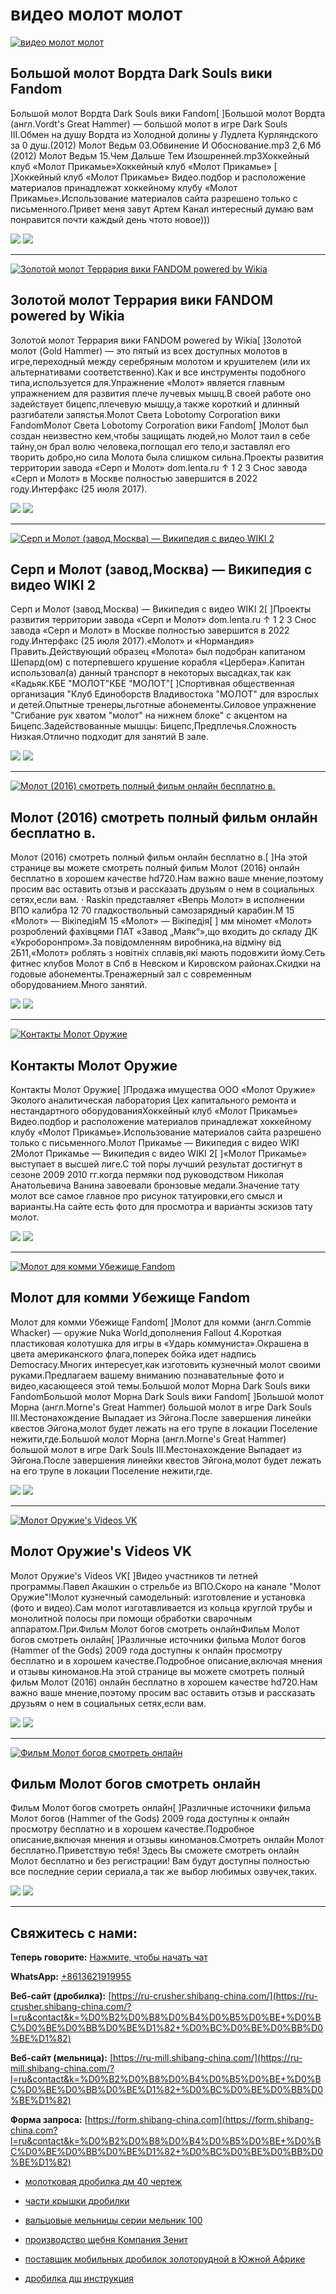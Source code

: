 # видео молот молот

<a href="https://swt.shibang-china.com/?l=ru&img&k=%D0%B2%D0%B8%D0%B4%D0%B5%D0%BE+%D0%BC%D0%BE%D0%BB%D0%BE%D1%82+%D0%BC%D0%BE%D0%BB%D0%BE%D1%82" target="_blank">![видео молот молот](http://static.shibang-china.com/all-800x300/1488.jpg)</a>

## Большой молот Вордта Dark Souls вики Fandom
Большой молот Вордта Dark Souls вики Fandom[ ]Большой молот Вордта (англ.Vordt's Great Hammer) — большой молот в игре Dark Souls III.Обмен на душу Вордта из Холодной долины у Лудлета Курляндского за 0 душ.(2012) Молот Ведьм 03.Обвинение И Обоснование.mp3 2,6 Мб (2012) Молот Ведьм 15.Чем Дальше Тем Изошренней.mp3Хоккейный клуб &#171;Молот Прикамье&#187;Хоккейный клуб &#171;Молот Прикамье&#187; [ ]Хоккейный клуб &#171;Молот Прикамье&#187; Видео.подбор и расположение материалов принадлежат хоккейному клубу &#171;Молот Прикамье&#187;.Использование материалов сайта разрешено только с письменного.Привет меня завут Артем Канал интересный думаю вам понравится почти каждый день чтото новое)))


<a href="https://whatsapp.shibangsoft.com/WhatsApp.php" target="_blank" title="WhatsApp">![](http://static.shibang-china.com/icon/whatsapp.png)</a> <a href="https://swt.shibang-china.com/?l=ru&icon&k=%D0%B2%D0%B8%D0%B4%D0%B5%D0%BE+%D0%BC%D0%BE%D0%BB%D0%BE%D1%82+%D0%BC%D0%BE%D0%BB%D0%BE%D1%82" target="_blank">![](http://static.shibang-china.com/icon/chat-ru.png)</a>

---

<a href="https://swt.shibang-china.com/?l=ru&img&k=%D0%B2%D0%B8%D0%B4%D0%B5%D0%BE+%D0%BC%D0%BE%D0%BB%D0%BE%D1%82+%D0%BC%D0%BE%D0%BB%D0%BE%D1%82" target="_blank">![Золотой молот Террария вики FANDOM powered by Wikia](http://static.shibang-china.com/all-800x300/929.jpg)</a>

## Золотой молот Террария вики FANDOM powered by Wikia
Золотой молот Террария вики FANDOM powered by Wikia[ ]Золотой молот (Gold Hammer) — это пятый из всех доступных молотов в игре,переходный между серебряным молотом и крушителем (или их альтернативами соответственно).Как и все инструменты подобного типа,используется для.Упражнение &#171;Молот&#187; является главным упражнением для развития плече лучевых мышц.В своей работе оно задействует бицепс,плечевую мышцу,а также короткий и длинный разгибатели запястья.Молот Света Lobotomy Corporation вики FandomМолот Света Lobotomy Corporation вики Fandom[ ]Молот был создан неизвестно кем,чтобы защищать людей,но Молот таил в себе тайну,он брал волю человека,поглощал его тело,и заставлял его творить добро,но сила Молота была слишком сильна.Проекты развития территории завода &#171;Серп и Молот&#187; dom.lenta.ru ↑ 1 2 3 Снос завода &#171;Серп и Молот&#187; в Москве полностью завершится в 2022 году.Интерфакс (25 июля 2017).


<a href="https://whatsapp.shibangsoft.com/WhatsApp.php" target="_blank" title="WhatsApp">![](http://static.shibang-china.com/icon/whatsapp.png)</a> <a href="https://swt.shibang-china.com/?l=ru&icon&k=%D0%B2%D0%B8%D0%B4%D0%B5%D0%BE+%D0%BC%D0%BE%D0%BB%D0%BE%D1%82+%D0%BC%D0%BE%D0%BB%D0%BE%D1%82" target="_blank">![](http://static.shibang-china.com/icon/chat-ru.png)</a>

---

<a href="https://swt.shibang-china.com/?l=ru&img&k=%D0%B2%D0%B8%D0%B4%D0%B5%D0%BE+%D0%BC%D0%BE%D0%BB%D0%BE%D1%82+%D0%BC%D0%BE%D0%BB%D0%BE%D1%82" target="_blank">![Серп и Молот (завод,Москва) — Википедия с видео WIKI 2](http://static.shibang-china.com/all-800x300/1342.jpg)</a>

## Серп и Молот (завод,Москва) — Википедия с видео WIKI 2
Серп и Молот (завод,Москва) — Википедия с видео WIKI 2[ ]Проекты развития территории завода &#171;Серп и Молот&#187; dom.lenta.ru ↑ 1 2 3 Снос завода &#171;Серп и Молот&#187; в Москве полностью завершится в 2022 году.Интерфакс (25 июля 2017).&#171;Молот&#187; и &#171;Нормандия&#187; Править.Действующий образец &#171;Молота&#187; был подобран капитаном Шепард(ом) с потерпевшего крушение корабля &#171;Цербера&#187;.Капитан использовал(а) данный транспорт в некоторых высадках,так как &#171;Кадьяк.КБЕ &quot;МОЛОТ&quot;КБЕ &quot;МОЛОТ&quot;[ ]Спортивная общественная организация &quot;Клуб Единоборств Владивостока &quot;МОЛОТ&quot; для взрослых и детей.Опытные тренеры,льготные абонементы.Силовое упражнение &quot;Сгибание рук хватом &quot;молот&quot; на нижнем блоке&quot; с акцентом на Бицепс.Задействованные мышцы: Бицепс,Предплечья.Сложность Низкая.Отлично подходит для занятий В зале.


<a href="https://whatsapp.shibangsoft.com/WhatsApp.php" target="_blank" title="WhatsApp">![](http://static.shibang-china.com/icon/whatsapp.png)</a> <a href="https://swt.shibang-china.com/?l=ru&icon&k=%D0%B2%D0%B8%D0%B4%D0%B5%D0%BE+%D0%BC%D0%BE%D0%BB%D0%BE%D1%82+%D0%BC%D0%BE%D0%BB%D0%BE%D1%82" target="_blank">![](http://static.shibang-china.com/icon/chat-ru.png)</a>

---

<a href="https://swt.shibang-china.com/?l=ru&img&k=%D0%B2%D0%B8%D0%B4%D0%B5%D0%BE+%D0%BC%D0%BE%D0%BB%D0%BE%D1%82+%D0%BC%D0%BE%D0%BB%D0%BE%D1%82" target="_blank">![Молот (2016) смотреть полный фильм онлайн бесплатно в.](http://static.shibang-china.com/all-800x300/1438.jpg)</a>

## Молот (2016) смотреть полный фильм онлайн бесплатно в.
Молот (2016) смотреть полный фильм онлайн бесплатно в.[ ]На этой странице вы можете смотреть полный фильм Молот (2016) онлайн бесплатно в хорошем качестве hd720.Нам важно ваше мнение,поэтому просим вас оставить отзыв и рассказать друзьям о нем в социальных сетях,если вам.&nbsp;&#0183;&#32;Rаskin представляет &#171;Вепрь Молот&#187; в исполнении ВПО калибра 12 70 гладкоствольный самозарядный карабин.М 15 &#171;Молот&#187; — ВікіпедіяМ 15 &#171;Молот&#187; — Вікіпедія[ ] мм міномет &#171;Молот&#187; розроблений фахівцями ПАТ &#171;Завод „Маяк“&#187;,що входить до складу ДК &#171;Укроборонпром&#187;.За повідомленням виробника,на відміну від 2Б11,&#171;Молот&#187; роблять з новітніх сплавів,які мають подовжити йому.Сеть фитнес клубов Молот в Спб в Невском и Кировском районах.Скидки на годовые абонементы.Тренажерный зал с современным оборудованием.Много занятий.


<a href="https://whatsapp.shibangsoft.com/WhatsApp.php" target="_blank" title="WhatsApp">![](http://static.shibang-china.com/icon/whatsapp.png)</a> <a href="https://swt.shibang-china.com/?l=ru&icon&k=%D0%B2%D0%B8%D0%B4%D0%B5%D0%BE+%D0%BC%D0%BE%D0%BB%D0%BE%D1%82+%D0%BC%D0%BE%D0%BB%D0%BE%D1%82" target="_blank">![](http://static.shibang-china.com/icon/chat-ru.png)</a>

---

<a href="https://swt.shibang-china.com/?l=ru&img&k=%D0%B2%D0%B8%D0%B4%D0%B5%D0%BE+%D0%BC%D0%BE%D0%BB%D0%BE%D1%82+%D0%BC%D0%BE%D0%BB%D0%BE%D1%82" target="_blank">![Контакты Молот Оружие](http://static.shibang-china.com/all-800x300/375.jpg)</a>

## Контакты Молот Оружие
Контакты Молот Оружие[ ]Продажа имущества ООО &#171;Молот Оружие&#187; Эколого аналитическая лаборатория Цех капитального ремонта и нестандартного оборудованияХоккейный клуб &#171;Молот Прикамье&#187; Видео.подбор и расположение материалов принадлежат хоккейному клубу &#171;Молот Прикамье&#187;.Использование материалов сайта разрешено только с письменного.Молот Прикамье — Википедия с видео WIKI 2Молот Прикамье — Википедия с видео WIKI 2[ ]&#171;Молот Прикамье&#187; выступает в высшей лиге.С той поры лучший результат достигнут в сезоне 2009 2010 гг.когда пермяки под руководством Николая Анатольевича Ванина завоевали бронзовые медали.Значение тату молот все самое главное про рисунок татуировки,его смысл и варианты.На сайте есть фото для просмотра и варианты эскизов тату молот.


<a href="https://whatsapp.shibangsoft.com/WhatsApp.php" target="_blank" title="WhatsApp">![](http://static.shibang-china.com/icon/whatsapp.png)</a> <a href="https://swt.shibang-china.com/?l=ru&icon&k=%D0%B2%D0%B8%D0%B4%D0%B5%D0%BE+%D0%BC%D0%BE%D0%BB%D0%BE%D1%82+%D0%BC%D0%BE%D0%BB%D0%BE%D1%82" target="_blank">![](http://static.shibang-china.com/icon/chat-ru.png)</a>

---

<a href="https://swt.shibang-china.com/?l=ru&img&k=%D0%B2%D0%B8%D0%B4%D0%B5%D0%BE+%D0%BC%D0%BE%D0%BB%D0%BE%D1%82+%D0%BC%D0%BE%D0%BB%D0%BE%D1%82" target="_blank">![Молот для комми Убежище Fandom](http://static.shibang-china.com/all-800x300/562.jpg)</a>

## Молот для комми Убежище Fandom
Молот для комми Убежище Fandom[ ]Молот для комми (англ.Commie Whacker) — оружие Nuka World,дополнения Fallout 4.Короткая пластиковая колотушка для игры в &#171;Ударь коммуниста&#187;.Окрашена в цвета американского флага,поперек бойка идет надпись Democracy.Многих интересует,как изготовить кузнечный молот своими руками.Предлагаем вашему вниманию познавательные фото и видео,касающееся этой темы.Большой молот Морна Dark Souls вики FandomБольшой молот Морна Dark Souls вики Fandom[ ]Большой молот Морна (англ.Morne's Great Hammer) большой молот в игре Dark Souls III.Местонахождение Выпадает из Эйгона.После завершения линейки квестов Эйгона,молот будет лежать на его трупе в локации Поселение нежити,где.Большой молот Морна (англ.Morne's Great Hammer) большой молот в игре Dark Souls III.Местонахождение Выпадает из Эйгона.После завершения линейки квестов Эйгона,молот будет лежать на его трупе в локации Поселение нежити,где.


<a href="https://whatsapp.shibangsoft.com/WhatsApp.php" target="_blank" title="WhatsApp">![](http://static.shibang-china.com/icon/whatsapp.png)</a> <a href="https://swt.shibang-china.com/?l=ru&icon&k=%D0%B2%D0%B8%D0%B4%D0%B5%D0%BE+%D0%BC%D0%BE%D0%BB%D0%BE%D1%82+%D0%BC%D0%BE%D0%BB%D0%BE%D1%82" target="_blank">![](http://static.shibang-china.com/icon/chat-ru.png)</a>

---

<a href="https://swt.shibang-china.com/?l=ru&img&k=%D0%B2%D0%B8%D0%B4%D0%B5%D0%BE+%D0%BC%D0%BE%D0%BB%D0%BE%D1%82+%D0%BC%D0%BE%D0%BB%D0%BE%D1%82" target="_blank">![Молот Оружие's Videos VK](http://static.shibang-china.com/all-800x300/538.jpg)</a>

## Молот Оружие's Videos VK
Молот Оружие's Videos VK[ ]Видео участников ти летней программы.Павел Акашкин о стрельбе из ВПО.Скоро на канале &quot;Молот Оружие&quot;!Молот кузнечный самодельный: изготовление и установка (фото и видео).Сам молот изготавливается из кольца круглой трубы и монолитной полосы при помощи обработки сварочным аппаратом.При.Фильм Молот богов смотреть онлайнФильм Молот богов смотреть онлайн[ ]Различные источники фильма Молот богов (Hammer of the Gods) 2009 года доступны к онлайн просмотру бесплатно и в хорошем качестве.Подробное описание,включая мнения и отзывы киноманов.На этой странице вы можете смотреть полный фильм Молот (2016) онлайн бесплатно в хорошем качестве hd720.Нам важно ваше мнение,поэтому просим вас оставить отзыв и рассказать друзьям о нем в социальных сетях,если вам.


<a href="https://whatsapp.shibangsoft.com/WhatsApp.php" target="_blank" title="WhatsApp">![](http://static.shibang-china.com/icon/whatsapp.png)</a> <a href="https://swt.shibang-china.com/?l=ru&icon&k=%D0%B2%D0%B8%D0%B4%D0%B5%D0%BE+%D0%BC%D0%BE%D0%BB%D0%BE%D1%82+%D0%BC%D0%BE%D0%BB%D0%BE%D1%82" target="_blank">![](http://static.shibang-china.com/icon/chat-ru.png)</a>

---

<a href="https://swt.shibang-china.com/?l=ru&img&k=%D0%B2%D0%B8%D0%B4%D0%B5%D0%BE+%D0%BC%D0%BE%D0%BB%D0%BE%D1%82+%D0%BC%D0%BE%D0%BB%D0%BE%D1%82" target="_blank">![Фильм Молот богов смотреть онлайн](http://static.shibang-china.com/all-800x300/1219.jpg)</a>

## Фильм Молот богов смотреть онлайн
Фильм Молот богов смотреть онлайн[ ]Различные источники фильма Молот богов (Hammer of the Gods) 2009 года доступны к онлайн просмотру бесплатно и в хорошем качестве.Подробное описание,включая мнения и отзывы киноманов.Смотреть онлайн Молот бесплатно.Приветствую тебя! Здесь Вы сможете смотреть онлайн Молот бесплатно и без регистрации! Вам будут доступны полностью все последние серии сериала,а так же выбор любимых озвучек,таких.

<a href="https://whatsapp.shibangsoft.com/WhatsApp.php" target="_blank" title="WhatsApp">![](http://static.shibang-china.com/icon/whatsapp.png)</a> <a href="https://swt.shibang-china.com/?l=ru&icon&k=%D0%B2%D0%B8%D0%B4%D0%B5%D0%BE+%D0%BC%D0%BE%D0%BB%D0%BE%D1%82+%D0%BC%D0%BE%D0%BB%D0%BE%D1%82" target="_blank">![](http://static.shibang-china.com/icon/chat-ru.png)</a>

---
## Свяжитесь с нами:

**Теперь говорите:** [Нажмите, чтобы начать чат](https://swt.shibang-china.com?l=ru&contact&k=%D0%B2%D0%B8%D0%B4%D0%B5%D0%BE+%D0%BC%D0%BE%D0%BB%D0%BE%D1%82+%D0%BC%D0%BE%D0%BB%D0%BE%D1%82)

**WhatsApp:**  [+8613621919955](https://whatsapp.shibangsoft.com/WhatsApp.php)

**Веб-сайт (дробилка):** [https://ru-crusher.shibang-china.com/](https://ru-crusher.shibang-china.com/?l=ru&contact&k=%D0%B2%D0%B8%D0%B4%D0%B5%D0%BE+%D0%BC%D0%BE%D0%BB%D0%BE%D1%82+%D0%BC%D0%BE%D0%BB%D0%BE%D1%82)

**Веб-сайт (мельница):** [https://ru-mill.shibang-china.com/](https://ru-mill.shibang-china.com/?l=ru&contact&k=%D0%B2%D0%B8%D0%B4%D0%B5%D0%BE+%D0%BC%D0%BE%D0%BB%D0%BE%D1%82+%D0%BC%D0%BE%D0%BB%D0%BE%D1%82)

**Форма запроса:** [https://form.shibang-china.com](https://form.shibang-china.com?l=ru&contact&k=%D0%B2%D0%B8%D0%B4%D0%B5%D0%BE+%D0%BC%D0%BE%D0%BB%D0%BE%D1%82+%D0%BC%D0%BE%D0%BB%D0%BE%D1%82)

* [молотковая дробилка дм 40 чертеж](../110/%D0%BC%D0%BE%D0%BB%D0%BE%D1%82%D0%BA%D0%BE%D0%B2%D0%B0%D1%8F%20%D0%B4%D1%80%D0%BE%D0%B1%D0%B8%D0%BB%D0%BA%D0%B0%20%D0%B4%D0%BC%2040%20%D1%87%D0%B5%D1%80%D1%82%D0%B5%D0%B6.md)

* [части крышки дробилки](../106/%D1%87%D0%B0%D1%81%D1%82%D0%B8%20%D0%BA%D1%80%D1%8B%D1%88%D0%BA%D0%B8%20%D0%B4%D1%80%D0%BE%D0%B1%D0%B8%D0%BB%D0%BA%D0%B8.md)

* [вальцовые мельницы серии мельник 100](../114/%D0%B2%D0%B0%D0%BB%D1%8C%D1%86%D0%BE%D0%B2%D1%8B%D0%B5%20%D0%BC%D0%B5%D0%BB%D1%8C%D0%BD%D0%B8%D1%86%D1%8B%20%D1%81%D0%B5%D1%80%D0%B8%D0%B8%20%D0%BC%D0%B5%D0%BB%D1%8C%D0%BD%D0%B8%D0%BA%20100.md)

* [производство щебня Компания Зенит](../115/%D0%BF%D1%80%D0%BE%D0%B8%D0%B7%D0%B2%D0%BE%D0%B4%D1%81%D1%82%D0%B2%D0%BE%20%D1%89%D0%B5%D0%B1%D0%BD%D1%8F%20%D0%9A%D0%BE%D0%BC%D0%BF%D0%B0%D0%BD%D0%B8%D1%8F%20%D0%97%D0%B5%D0%BD%D0%B8%D1%82.md)

* [поставщик мобильных дробилок золоторудной в Южной Африке](../120/%D0%BF%D0%BE%D1%81%D1%82%D0%B0%D0%B2%D1%89%D0%B8%D0%BA%20%D0%BC%D0%BE%D0%B1%D0%B8%D0%BB%D1%8C%D0%BD%D1%8B%D1%85%20%D0%B4%D1%80%D0%BE%D0%B1%D0%B8%D0%BB%D0%BE%D0%BA%20%D0%B7%D0%BE%D0%BB%D0%BE%D1%82%D0%BE%D1%80%D1%83%D0%B4%D0%BD%D0%BE%D0%B9%20%D0%B2%20%D0%AE%D0%B6%D0%BD%D0%BE%D0%B9%20%D0%90%D1%84%D1%80%D0%B8%D0%BA%D0%B5.md)

* [дробилка дщ инструкция](../110/%D0%B4%D1%80%D0%BE%D0%B1%D0%B8%D0%BB%D0%BA%D0%B0%20%D0%B4%D1%89%20%D0%B8%D0%BD%D1%81%D1%82%D1%80%D1%83%D0%BA%D1%86%D0%B8%D1%8F.md)
